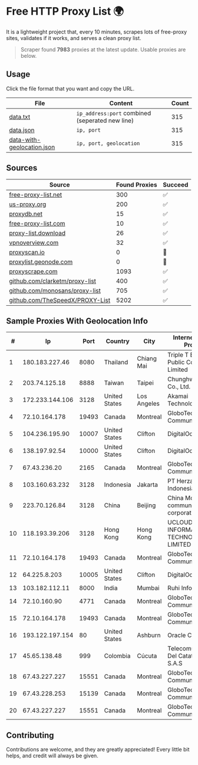 
# Free HTTP Proxy List 🌍

It is a lightweight project that, every 10 minutes, scrapes lots of free-proxy sites, validates if it works, and serves a clean proxy list.


> Scraper found **7983** proxies at the latest update. Usable proxies are below.

## Usage

Click the file format that you want and copy the URL.


|File|Content|Count|
|----|-------|-----|
|[data.txt](https://raw.githubusercontent.com/themiralay/Proxy-List-World/master/data.txt)|`ip_address:port` combined (seperated new line)|315|
|[data.json](https://raw.githubusercontent.com/themiralay/Proxy-List-World/master/data.json)|`ip, port`|315|
|[data-with-geolocation.json](https://raw.githubusercontent.com/themiralay/Proxy-List-World/master/data-with-geolocation.json)|`ip, port, geolocation`|315|

## Sources

|Source|Found Proxies|Succeed|
|------|-------------|-------|
|[free-proxy-list.net](https://free-proxy-list.net)|300|✅|
|[us-proxy.org](https://www.us-proxy.org)|200|✅|
|[proxydb.net](http://proxydb.net)|15|✅|
|[free-proxy-list.com](https://free-proxy-list.com/?page=&port=&type%5B%5D=http&type%5B%5D=https&up_time=0&search=Search)|10|✅|
|[proxy-list.download](https://www.proxy-list.download/HTTP)|26|✅|
|[vpnoverview.com](https://vpnoverview.com/privacy/anonymous-browsing/free-proxy-servers)|32|✅|
|[proxyscan.io](https://www.proxyscan.io)|0|🚫|
|[proxylist.geonode.com](https://proxylist.geonode.com/api/proxy-list?limit=300&page=1&sort_by=lastChecked&sort_type=desc&protocols=http,https)|0|🚫|
|[proxyscrape.com](https://api.proxyscrape.com/v2/?request=displayproxies&protocol=http&timeout=10000&country=all&ssl=all&anonymity=all)|1093|✅|
|[github.com/clarketm/proxy-list](https://raw.githubusercontent.com/clarketm/proxy-list/master/proxy-list-raw.txt)|400|✅|
|[github.com/monosans/proxy-list](https://raw.githubusercontent.com/monosans/proxy-list/main/proxies/http.txt)|705|✅|
|[github.com/TheSpeedX/PROXY-List](https://raw.githubusercontent.com/TheSpeedX/PROXY-List/master/http.txt)|5202|✅|


## Sample Proxies With Geolocation Info

|#|Ip|Port|Country|City|Internet Service Provider|
|-|--|----|-------|----|-------------------------|
|1|180.183.227.46|8080|Thailand|Chiang Mai|Triple T Broadband Public Company Limited|
|2|203.74.125.18|8888|Taiwan|Taipei|Chunghwa Telecom Co., Ltd.|
|3|172.233.144.106|3128|United States|Los Angeles|Akamai Technologies, Inc.|
|4|72.10.164.178|19493|Canada|Montreal|GloboTech Communications|
|5|104.236.195.90|10007|United States|Clifton|DigitalOcean, LLC|
|6|138.197.92.54|10000|United States|Clifton|DigitalOcean, LLC|
|7|67.43.236.20|2165|Canada|Montreal|GloboTech Communications|
|8|103.160.63.232|3128|Indonesia|Jakarta|PT Herza Digital Indonesia|
|9|223.70.126.84|3128|China|Beijing|China Mobile communications corporation|
|10|118.193.39.206|3128|Hong Kong|Hong Kong|UCLOUD INFORMATION TECHNOLOGY (HK) LIMITED|
|11|72.10.164.178|19493|Canada|Montreal|GloboTech Communications|
|12|64.225.8.203|10005|United States|Clifton|DigitalOcean, LLC|
|13|103.182.112.11|8000|India|Mumbai|Ruhi Infotech|
|14|72.10.160.90|4771|Canada|Montreal|GloboTech Communications|
|15|72.10.164.178|19493|Canada|Montreal|GloboTech Communications|
|16|193.122.197.154|80|United States|Ashburn|Oracle Corporation|
|17|45.65.138.48|999|Colombia|Cúcuta|Telecomunicaciones Del Catatumbo S.A.S|
|18|67.43.227.227|15551|Canada|Montreal|GloboTech Communications|
|19|67.43.228.253|15139|Canada|Montreal|GloboTech Communications|
|20|67.43.227.227|15551|Canada|Montreal|GloboTech Communications|



## Contributing

Contributions are welcome, and they are greatly appreciated! Every
little bit helps, and credit will always be given.

